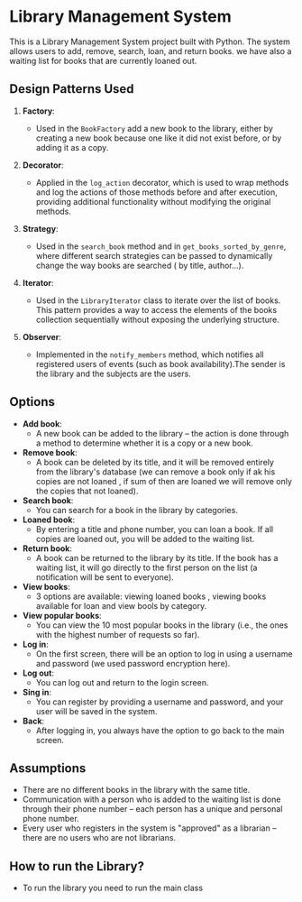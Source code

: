 # Library Management System

This is a Library Management System project built with Python. The system allows users to add, remove, search, loan, and return books. we have also  a waiting list for books that are currently loaned out.

## Design Patterns Used

1. **Factory**: 
   - Used in the `BookFactory` add a new book to the library, either by creating a new book because one like it did not exist before, or by adding it as a copy.
   
2. **Decorator**: 
   - Applied in the `log_action` decorator, which is used to wrap methods and log the actions of those methods before and after execution, providing additional functionality without modifying the original methods.
   
3. **Strategy**: 
   - Used in the `search_book` method and in `get_books_sorted_by_genre`, where different search strategies can be passed to dynamically change the way books are searched ( by title, author...).
   
4. **Iterator**: 
   - Used in the `LibraryIterator` class to iterate over the list of books. This pattern provides a way to access the elements of the books collection sequentially without exposing the underlying structure.
   
5. **Observer**: 
   - Implemented in the `notify_members` method, which notifies all registered users of events (such as book availability).The sender is the library and the subjects are the users.

## Options

- **Add book**: 
    - A new book can be added to the library – the action is done through a method to determine whether it is a copy or a new book.
- **Remove book**:
    - A book can be deleted by its title, and it will be removed entirely from the library's database (we can remove a book only if ak his copies are not loaned , if sum of then are loaned we will remove only the copies that not loaned).
- **Search book**:
    - You can search for a book in the library by categories.
- **Loaned book**:
    - By entering a title and phone number, you can loan a book. If all copies are loaned out, you will be added to the waiting list.
- **Return book**:
    - A book can be returned to the library by its title. If the book has a waiting list, it will go directly to the first person on the list (a notification will be sent to everyone).
- **View books**:
    - 3 options are available: viewing loaned books , viewing books available for loan and view bools by category.
- **View popular books**:
    - You can view the 10 most popular books in the library (i.e., the ones with the highest number of requests so far).
- **Log in**:
    - On the first screen, there will be an option to log in using a username and password (we used password encryption here).
- **Log out**:
    - You can log out and return to the login screen.
- **Sing in**:
    - You can register by providing a username and password, and your user will be saved in the system.
- **Back**:
    - After logging in, you always have the option to go back to the main screen.


## Assumptions
   - There are no different books in the library with the same title.
   - Communication with a person who is added to the waiting list is done through their phone number – each person has a unique and personal phone number.
   - Every user who registers in the system is "approved" as a librarian – there are no users who are not librarians.

## How to run the Library?

- To run the library you need to run the main class



